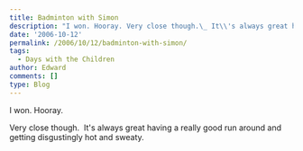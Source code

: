 ```yaml
---
title: Badminton with Simon
description: "I won. Hooray. Very close though.\_ It\\'s always great having a really good run around and getting disgustingly hot and..."
date: '2006-10-12'
permalink: /2006/10/12/badminton-with-simon/
tags:
  - Days with the Children
author: Edward
comments: []
type: Blog
---
```


I won. Hooray.

Very close though.  It\'s always great having a really good run around
and getting disgustingly hot and sweaty.

